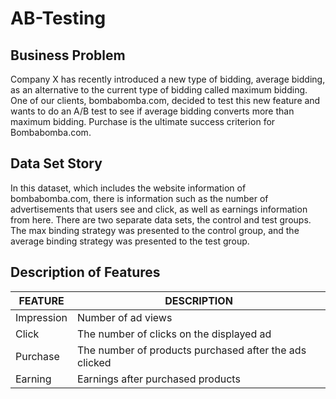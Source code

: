 # AB-Testing

## Business Problem
Company X has recently introduced a new type of bidding, average bidding, as an alternative to the current type of bidding called maximum bidding. 
One of our clients, bombabomba.com, decided to test this new feature and wants to do an A/B test to see if average bidding converts more than maximum bidding.
Purchase is the ultimate success criterion for Bombabomba.com.


## Data Set Story
In this dataset, which includes the website information of bombabomba.com, there is information such as the number of advertisements that users see and click, as well as earnings information from here. There are two separate data sets, the control and test groups. The max binding strategy was presented to the control group, and the average binding strategy was presented to the test group.


## Description of Features
|**FEATURE**|**DESCRIPTION**|
|---|---|
|Impression|Number of ad views|
|Click|The number of clicks on the displayed ad|
|Purchase|The number of products purchased after the ads clicked|
|Earning|Earnings after purchased products|
